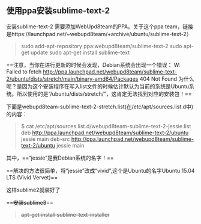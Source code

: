 ## 使用ppa安装sublime-text-2

安装sublime-text-2 需要添加WebUpd8team的PPA。关于这个ppa team，链接是https://launchpad.net/~webupd8team/+archive/ubuntu/sublime-text-2）

>sudo add-apt-repository ppa:webupd8team/sublime-text-2
sudo apt-get update
sudo apt-get install sublime-text

==注意，当你在进行更新的时候会发现，Debian系统会出现一个错误：
W: Failed to fetch http://ppa.launchpad.net/webupd8team/sublime-text-2/ubuntu/dists/stretch/main/binary-amd64/Packages  404  Not Found
为什么呢？是因为这个安装程序在写入list文件的时候估计默认为当前的系统是Ubuntu系统。所以使用的是“/ubuntu/dists/stretch/”，这肯定无法找到对应的安装包！==

下面是webupd8team-sublime-text-2-stretch.list(在/etc/apt/sources.list.d中)的内容：
>$ cat /etc/apt/sources.list.d/webupd8team-sublime-text-2-jessie.list 
deb http://ppa.launchpad.net/webupd8team/sublime-text-2/ubuntu jessie main
deb-src http://ppa.launchpad.net/webupd8team/sublime-text-2/ubuntu jessie main

其中，==“jessie”是我Debian系统的名字！==

==解决的方法很简单，将“jessie”改成“vivid”,这个是Ubuntu的名字Ubuntu 15.04 LTS (Vivid Vervet)==

这样sublime2就装好了

==~~安装sublime3~~==
>~~apt-get install sublime-text-installer~~ 